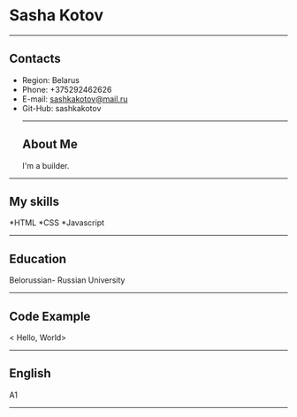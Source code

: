 # Sasha Kotov
***
## Contacts
* Region: Belarus
* Phone: +375292462626
* E-mail: sashkakotov@mail.ru
* Git-Hub: sashkakotov
  ***
  ## About Me
  I'm a builder.
***
  ## My skills
  *HTML
  *CSS
  *Javascript
***
  ## Education
  Belorussian- Russian University
  ***
  ## Code Example
  < Hello, World>
***
  ## English
  A1
***
  
